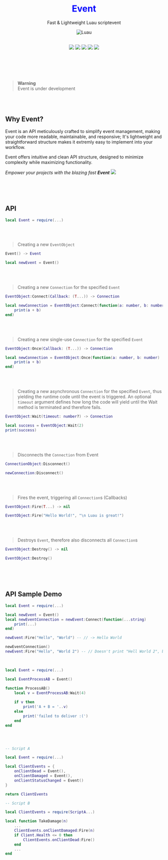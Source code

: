 <div align="center">
	<h1 style="color:blue;text-align:center">Event</h1>
	<p> Fast & Lightweight Luau scriptevent </p>
  
  ![Luau](https://img.shields.io/badge/Lua-2C2D72?style=for-the-badge&logo=lua&logoColor=white)
  <br><br>
  
  <img src="https://img.shields.io/github/forks/rT0mmy/Event?style=for-the-badge">

  <img src="https://img.shields.io/github/stars/rT0mmy/Event?style=for-the-badge">

  <img src="https://img.shields.io/github/issues/rT0mmy/Event?style=for-the-badge">

  <img src="https://img.shields.io/github/issues-pr/rT0mmy/Event?style=for-the-badge">

  <img src="https://img.shields.io/github/license/rT0mmy/Event?style=for-the-badge">
</div>

<br><br><br><br>

> **Warning** <br>
> Event is under development

<br><br>

## Why Event?
Event is an API meticulously crafted to simplify event management, making your code more readable, maintainable, and responsive;
It's lightweight and straightforward structure makes it extremly easy to implement into your workflow.

Event offers intuitive and clean API structure, designed to minimize complexity while maximizing functionality.

_Empower your projects with the blazing fast **Event**_
 <img src="https://cdn.discordapp.com/attachments/1110985524786761854/1209193400922935306/image.png?ex=65e6081c&is=65d3931c&hm=169d5f92420ee7f5440f2a0f02c156937735764fb1f6189ed43f71e3fdb4ac6a&">


<br><br><br>

## API

```lua
local Event = require(...)
```

<br><br>

> Creating a new ```EventObject```
```lua
Event() -> Event
```
```lua
local newEvent = Event()
```

<br><br>

> Creating a new ```Connection``` for the specified ```Event```

```lua
EventObject:Connect(Callback: (T...)) -> Connection
```
```lua
local newConnection = EventObject:Connect(function(a: number, b: number)
	print(a + b)
end)
```

<br><br>

> Creating a new single-use ```Connection``` for the specified ```Event```

```lua
EventObject:Once(Callback: (T...)) -> Connection
```
```lua
local newConnection = EventObject:Once(function(a: number, b: number)
	print(a + b)
end)
```

<br><br>

> Creating a new asynchronous ```Connection``` for the specified ```Event```, thus yielding the runtime code until the event is triggered.
> An optional  ```timeout``` argument defines how long the code will yield until the Wait method is terminated and therefore fails.

```lua
EventObject:Wait(timeout: number?) -> Connection
```
```lua
local success = EventObject:Wait(2)
print(success)
```

<br><br>

> Disconnects the ```Connection``` from Event

```lua
ConnectionObject:Disconnect()
```
```lua
newConnection:Disconnect()
```

<br><br>

> Fires the event, triggering all ```Connection```s (Callbacks)

```lua
EventObject:Fire(T...) -> nil
```
```lua
EventObject:Fire("Hello World!", "\n Luau is great!")
```

<br><br>

> Destroys ```Event```, therefore also disconnects all ```Connection```s

```lua
EventObject:Destroy() -> nil
```
```lua
EventObject:Destroy()
```

<br><br><br>

## API Sample Demo


```lua
local Event = require(...)

local newEvent = Event()
local newEventConnection = newEvent:Connect(function(...string)
    print(...)
end)

newEvent:Fire("Hello", "World") -- // -> Hello World

newEventConnection()
newEvent:Fire("Hello", "World 2") -- // Doesn't print "Hell World 2", because the ConnectionObject "newEventConnection" was disconnected beforehand.

```
<br>

```lua
local Event = require(...)

local EventProcessAB = Event()

function ProcessAB()
	local v = EventProcessAB:Wait(4)
	
	if v then
		print('A + B = '..v)
	else
		print('failed to deliver :(')
	end
end


```

<br>

```lua

-- Script A

local Event = require(...)

local ClientEvents = {
	onClientDead = Event(),
	onClientDamaged = Event(),
	onClientStatusChanged = Event()
}

return ClientEvents

-- Script B

local ClientEvents = require(ScriptA...)

local function TakeDamage(n)
	...
	ClientEvents.onClientDamaged:Fire(n)
	if Client.Health <= 0 then
		ClientEvents.onClientDead:Fire()
	end
	...
end

```


